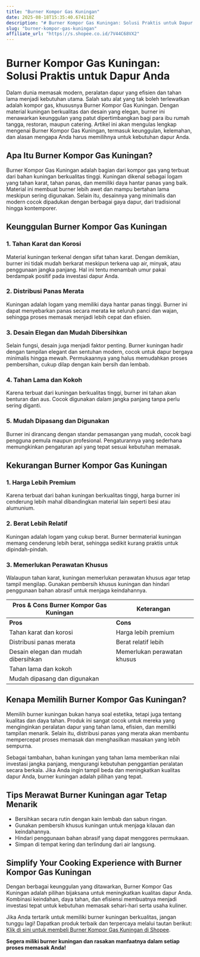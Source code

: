 ```yaml
---
title: "Burner Kompor Gas Kuningan"
date: 2025-08-18T15:35:40.674110Z
description: "# Burner Kompor Gas Kuningan: Solusi Praktis untuk Dapur Anda..."
slug: "burner-kompor-gas-kuningan"
affiliate_url: "https://s.shopee.co.id/7V44C68VX2"
---
```

# Burner Kompor Gas Kuningan: Solusi Praktis untuk Dapur Anda

Dalam dunia memasak modern, peralatan dapur yang efisien dan tahan lama menjadi kebutuhan utama. Salah satu alat yang tak boleh terlewatkan adalah kompor gas, khususnya Burner Kompor Gas Kuningan. Dengan material kuningan berkualitas dan desain yang elegan, burner ini menawarkan keunggulan yang patut dipertimbangkan bagi para ibu rumah tangga, restoran, maupun catering. Artikel ini akan mengulas lengkap mengenai Burner Kompor Gas Kuningan, termasuk keunggulan, kelemahan, dan alasan mengapa Anda harus memilihnya untuk kebutuhan dapur Anda.

## Apa Itu Burner Kompor Gas Kuningan?

Burner Kompor Gas Kuningan adalah bagian dari kompor gas yang terbuat dari bahan kuningan berkualitas tinggi. Kuningan dikenal sebagai logam yang tahan karat, tahan panas, dan memiliki daya hantar panas yang baik. Material ini membuat burner lebih awet dan mampu bertahan lama meskipun sering digunakan. Selain itu, desainnya yang minimalis dan modern cocok dipadukan dengan berbagai gaya dapur, dari tradisional hingga kontemporer.

## Keunggulan Burner Kompor Gas Kuningan

### 1. Tahan Karat dan Korosi  
Material kuningan terkenal dengan sifat tahan karat. Dengan demikian, burner ini tidak mudah berkarat meskipun terkena uap air, minyak, atau penggunaan jangka panjang. Hal ini tentu menambah umur pakai berdampak positif pada investasi dapur Anda.

### 2. Distribusi Panas Merata  
Kuningan adalah logam yang memiliki daya hantar panas tinggi. Burner ini dapat menyebarkan panas secara merata ke seluruh panci dan wajan, sehingga proses memasak menjadi lebih cepat dan efisien.

### 3. Desain Elegan dan Mudah Dibersihkan  
Selain fungsi, desain juga menjadi faktor penting. Burner kuningan hadir dengan tampilan elegant dan sentuhan modern, cocok untuk dapur bergaya minimalis hingga mewah. Permukaannya yang halus memudahkan proses pembersihan, cukup dilap dengan kain bersih dan lembab.

### 4. Tahan Lama dan Kokoh  
Karena terbuat dari kuningan berkualitas tinggi, burner ini tahan akan benturan dan aus. Cocok digunakan dalam jangka panjang tanpa perlu sering diganti.

### 5. Mudah Dipasang dan Digunakan  
Burner ini dirancang dengan standar pemasangan yang mudah, cocok bagi pengguna pemula maupun profesional. Pengaturannya yang sederhana memungkinkan pengaturan api yang tepat sesuai kebutuhan memasak.

## Kekurangan Burner Kompor Gas Kuningan

### 1. Harga Lebih Premium  
Karena terbuat dari bahan kuningan berkualitas tinggi, harga burner ini cenderung lebih mahal dibandingkan material lain seperti besi atau alumunium.

### 2. Berat Lebih Relatif  
Kuningan adalah logam yang cukup berat. Burner bermaterial kuningan memang cenderung lebih berat, sehingga sedikit kurang praktis untuk dipindah-pindah.

### 3. Memerlukan Perawatan Khusus  
Walaupun tahan karat, kuningan memerlukan perawatan khusus agar tetap tampil mengilap. Gunakan pembersih khusus kuningan dan hindari penggunaan bahan abrasif untuk menjaga keindahannya.

| **Pros & Cons Burner Kompor Gas Kuningan** | **Keterangan**                  |
|--------------------------------------------|---------------------------------|
| **Pros**                                | **Cons**                         |
| Tahan karat dan korosi                | Harga lebih premium            |
| Distribusi panas merata               | Berat relatif lebih             |
| Desain elegan dan mudah dibersihkan| Memerlukan perawatan khusus   |
| Tahan lama dan kokoh                  |                                 |
| Mudah dipasang dan digunakan         |                                 |

## Kenapa Memilih Burner Kompor Gas Kuningan?

Memilih burner kuningan bukan hanya soal estetika, tetapi juga tentang kualitas dan daya tahan. Produk ini sangat cocok untuk mereka yang menginginkan peralatan dapur yang tahan lama, efisien, dan memiliki tampilan menarik. Selain itu, distribusi panas yang merata akan membantu mempercepat proses memasak dan menghasilkan masakan yang lebih sempurna.

Sebagai tambahan, bahan kuningan yang tahan lama memberikan nilai investasi jangka panjang, mengurangi kebutuhan penggantian peralatan secara berkala. Jika Anda ingin tampil beda dan meningkatkan kualitas dapur Anda, burner kuningan adalah pilihan yang tepat.

## Tips Merawat Burner Kuningan agar Tetap Menarik

- Bersihkan secara rutin dengan kain lembab dan sabun ringan.
- Gunakan pembersih khusus kuningan untuk menjaga kilauan dan keindahannya.
- Hindari penggunaan bahan abrasif yang dapat menggores permukaan.
- Simpan di tempat kering dan terlindung dari air langsung.

## Simplify Your Cooking Experience with Burner Kompor Gas Kuningan

Dengan berbagai keunggulan yang ditawarkan, Burner Kompor Gas Kuningan adalah pilihan bijaksana untuk meningkatkan kualitas dapur Anda. Kombinasi keindahan, daya tahan, dan efisiensi membuatnya menjadi investasi tepat untuk kebutuhan memasak sehari-hari serta usaha kuliner.

Jika Anda tertarik untuk memiliki burner kuningan berkualitas, jangan tunggu lagi! Dapatkan produk terbaik dan terpercaya melalui tautan berikut: [Klik di sini untuk membeli Burner Kompor Gas Kuningan di Shopee](https://s.shopee.co.id/7V44C68VX2).

**Segera miliki burner kuningan dan rasakan manfaatnya dalam setiap proses memasak Anda!**